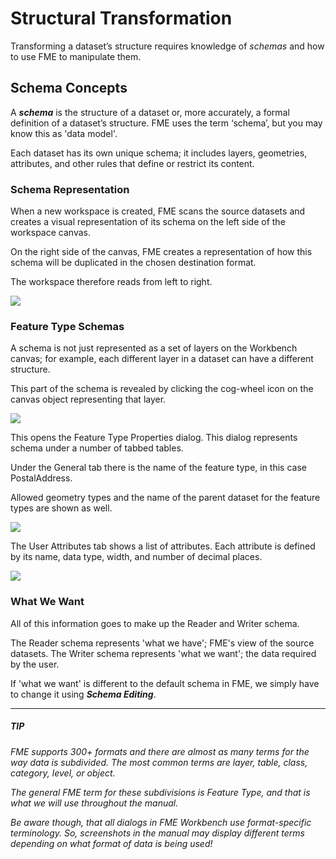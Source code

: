 # Structural Transformation
Transforming a dataset’s structure requires knowledge of *schemas* and how to use FME to manipulate them.
 
## Schema Concepts
A ***schema*** is the structure of a dataset or, more accurately, a formal definition of a dataset’s structure. FME uses the term ‘schema’, but you may know this as 'data model'.

Each dataset has its own unique schema; it includes layers, geometries, attributes, and other rules that define or restrict its content.


### Schema Representation
When a new workspace is created, FME scans the source datasets and creates a visual representation of its schema on the left side of the workspace canvas. 

On the right side of the canvas, FME creates a representation of how this schema will be duplicated in the chosen destination format.

The workspace therefore reads from left to right.

![](https://raw.githubusercontent.com/FMEEvangelist/FME-Desktop-Basic-Training-Manual-Images/master/Img2.1.SchemaInWorkbench.jpg)


### Feature Type Schemas
A schema is not just represented as a set of layers on the Workbench canvas; for example, each different layer in a dataset can have a different structure. 

This part of the schema is revealed by clicking the cog-wheel icon on the canvas object representing that layer.

![](https://raw.githubusercontent.com/FMEEvangelist/FME-Desktop-Basic-Training-Manual-Images/master/Img2.2.ReaderSchema.jpg)

This opens the Feature Type Properties dialog. This dialog represents schema under a number of tabbed tables.

Under the General tab there is the name of the feature type, in this case PostalAddress.

Allowed geometry types and the name of the parent dataset for the feature types are shown as well.

![](https://raw.githubusercontent.com/FMEEvangelist/FME-Desktop-Basic-Training-Manual-Images/master/Img2.3.ReaderFTGeneralTab.jpg)

The User Attributes tab shows a list of attributes. Each attribute is defined by its name, data type, width, and number of decimal places.

![](https://raw.githubusercontent.com/FMEEvangelist/FME-Desktop-Basic-Training-Manual-Images/master/Img2.4.ReaderFTAttrTab.jpg)

### What We Want
All of this information goes to make up the Reader and Writer schema. 

The Reader schema represents 'what we have'; FME's view of the source datasets. The Writer schema represents 'what we want'; the data required by the user.

If 'what we want' is different to the default schema in FME, we simply have to change it using ***Schema Editing***.


----------
##### *TIP*
*FME supports 300+ formats and there are almost as many terms for the way data is subdivided. The most common terms are layer, table, class, category, level, or object.*

*The general FME term for these subdivisions is Feature Type, and that is what we will use throughout the manual.*

*Be aware though, that all dialogs in FME Workbench use format-specific terminology. So, screenshots in the manual may display different terms depending on what format of data is being used!*